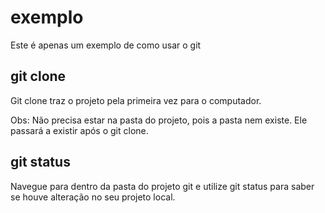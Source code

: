 # exemplo
Este é apenas um exemplo de como usar o git

## git clone

Git clone traz o projeto pela primeira vez para o computador.

Obs: Não precisa estar na pasta do projeto, pois a pasta nem existe. Ele passará a existir após o git clone.

## git status

Navegue para dentro da pasta do projeto git e utilize git status para saber se houve alteração no seu projeto local.

